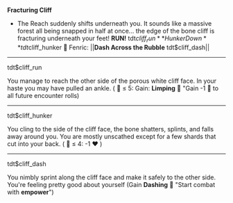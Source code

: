 **__Fracturing Cliff__**
- The Reach suddenly shifts underneath you. It sounds like a massive forest all being snapped in half at once... the edge of the bone cliff is fracturing underneath your feet!
**RUN!** tdt$cliff_run
**Hunker Down** tdt$cliff_hunker
🦊 Fenric: ||**Dash Across the Rubble** tdt$cliff_dash||

-------------
tdt$cliff_run

You manage to reach the other side of the porous white cliff face. In your haste you may have pulled an ankle. (  🎲 ≤ 5: Gain: **Limping** 🩼  "Gain -1 🎲 to all future encounter rolls)

-------------
tdt$cliff_hunker

You cling to the side of the cliff face, the bone shatters, splints, and falls away around you. You are mostly unscathed except for a few shards that cut into your back. ( 🎲 ≤ 4: -1 ❤️ )

-------------
tdt$cliff_dash

You nimbly sprint along the cliff face and make it safely to the other side. You're feeling pretty good about yourself (Gain **Dashing** 💨 "Start combat with __empower__")
